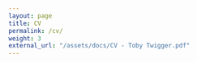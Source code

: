 ```yaml
---
layout: page
title: CV
permalink: /cv/
weight: 3
external_url: "/assets/docs/CV - Toby Twigger.pdf"
---
```

